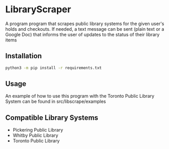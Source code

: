# LibraryScraper

A program program that scrapes public library systems for the given user's holds and checkouts. If needed, a text message can be sent (plain text or a Google Doc) that informs the user of updates to the status of their library items

## Installation

```bash
python3 -m pip install -r requirements.txt
```

## Usage

An example of how to use this program with the Toronto Public Library System can be found in src/libscrape/examples

## Compatible Library Systems

* Pickering Public Library
* Whitby Public Library
* Toronto Public Library 

